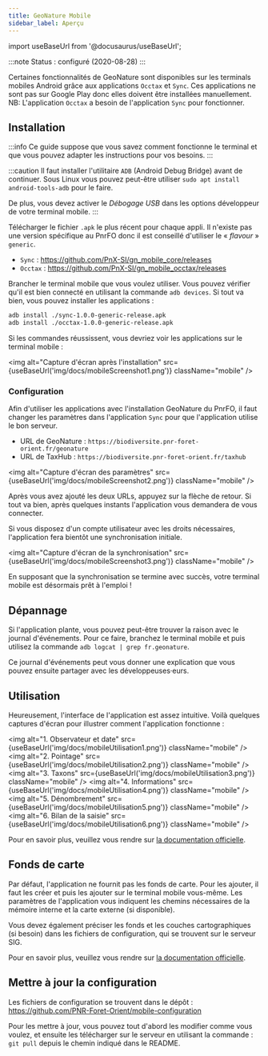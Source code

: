 ```yaml
---
title: GeoNature Mobile
sidebar_label: Aperçu
---
```

import useBaseUrl from '@docusaurus/useBaseUrl';

:::note
Status : configuré (2020-08-28)
:::

Certaines fonctionnalités de GeoNature sont disponibles sur les terminals mobiles Android grâce aux applications `Occtax` et `Sync`. Ces applications ne sont pas sur Google Play donc elles doivent être installées manuellement. NB: L'application `Occtax` a besoin de l'application `Sync` pour fonctionner.

## Installation

:::info
Ce guide suppose que vous savez comment fonctionne le terminal et que vous pouvez adapter les instructions pour vos besoins.
:::

:::caution
Il faut installer l'utilitaire `ADB` (Android Debug Bridge) avant de continuer. Sous Linux vous pouvez peut-être utiliser `sudo apt install android-tools-adb` pour le faire.

De plus, vous devez activer le *Débogage USB* dans les options développeur de votre terminal mobile.
:::

Télécharger le fichier `.apk` le plus récent pour chaque appli. Il n'existe pas une version spécifique au PnrFO donc il est conseillé d'utiliser le « *flavour* » `generic`.

* `Sync` : <https://github.com/PnX-SI/gn_mobile_core/releases>
* `Occtax` : <https://github.com/PnX-SI/gn_mobile_occtax/releases>

Brancher le terminal mobile que vous voulez utiliser. Vous pouvez vérifier qu'il est bien connecté en utilisant la commande  `adb devices`. Si tout va bien, vous pouvez installer les applications :
```bash
adb install ./sync-1.0.0-generic-release.apk
adb install ./occtax-1.0.0-generic-release.apk
```
Si les commandes réussissent, vous devriez voir les applications sur le terminal mobile :

<img alt="Capture d'écran après l'installation" src={useBaseUrl('img/docs/mobileScreenshot1.png')} className="mobile" />

### Configuration

Afin d'utiliser les applications avec l'installation GeoNature du PnrFO, il faut changer les paramètres dans l'application `Sync` pour que l'application utilise le bon serveur.

* URL de GeoNature : `https://biodiversite.pnr-foret-orient.fr/geonature`
* URL de TaxHub : `https://biodiversite.pnr-foret-orient.fr/taxhub`

<img alt="Capture d'écran des paramètres" src={useBaseUrl('img/docs/mobileScreenshot2.png')} className="mobile" />

Après vous avez ajouté les deux URLs, appuyez sur la flèche de retour. Si tout va bien, après quelques instants l'application vous demandera de vous connecter.

Si vous disposez d'un compte utilisateur avec les droits nécessaires, l'application fera bientôt une synchronisation initiale.

<img alt="Capture d'écran de la synchronisation" src={useBaseUrl('img/docs/mobileScreenshot3.png')} className="mobile" />

En supposant que la synchronisation se termine avec succès, votre terminal mobile est désormais prêt à l'emploi !

## Dépannage

Si l'application plante, vous pouvez peut-être trouver la raison avec le journal d'événements. Pour ce faire, branchez le terminal mobile et puis utilisez la commande `adb logcat | grep fr.geonature`.

Ce journal d'événements peut vous donner une explication que vous pouvez ensuite partager avec les développeuses·eurs.

## Utilisation

Heureusement, l'interface de l'application est assez intuitive. Voilà quelques captures d'écran pour illustrer comment l'application fonctionne :

<img alt="1. Observateur et date" src={useBaseUrl('img/docs/mobileUtilisation1.png')} className="mobile" />
<img alt="2. Pointage" src={useBaseUrl('img/docs/mobileUtilisation2.png')} className="mobile" />
<img alt="3. Taxons" src={useBaseUrl('img/docs/mobileUtilisation3.png')} className="mobile" />
<img alt="4. Informations" src={useBaseUrl('img/docs/mobileUtilisation4.png')} className="mobile" />
<img alt="5. Dénombrement" src={useBaseUrl('img/docs/mobileUtilisation5.png')} className="mobile" />
<img alt="6. Bilan de la saisie" src={useBaseUrl('img/docs/mobileUtilisation6.png')} className="mobile" />

Pour en savoir plus, veuillez vous rendre sur [la documentation officielle](https://github.com/PnX-SI/gn_mobile_occtax/blob/master/docs/installation-fr.md#utilisation).

## Fonds de carte

Par défaut, l'application ne fournit pas les fonds de carte. Pour les ajouter, il faut les créer et puis les ajouter sur le terminal mobile vous-même. Les paramètres de l'application vous indiquent les chemins nécessaires de la mémoire interne et la carte externe (si disponible).

Vous devez également préciser les fonds et les couches cartographiques (si besoin) dans les fichiers de configuration, qui se trouvent sur le serveur SIG.

Pour en savoir plus, veuillez vous rendre sur [la documentation officielle](https://github.com/PnX-SI/gn_mobile_occtax/blob/master/docs/installation-fr.md#installer-et-configurer-les-applications).

## Mettre à jour la configuration

Les fichiers de configuration se trouvent dans le dépôt : https://github.com/PNR-Foret-Orient/mobile-configuration

Pour les mettre à jour, vous pouvez tout d'abord les modifier comme vous voulez, et ensuite les télécharger sur le serveur en utilisant la commande : `git pull` depuis le chemin indiqué dans le README.
